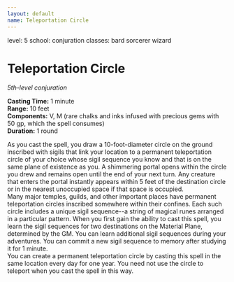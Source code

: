 ```yaml
---
layout: default
name: Teleportation Circle
---
```

level: 5
school: conjuration
classes: bard
         sorcerer
         wizard

# Teleportation Circle 
_5th-level conjuration_ 

**Casting Time:** 1 minute    
**Range:** 10 feet    
**Components:** V, M (rare chalks and inks infused with precious gems with 50 gp, which the spell consumes)    
**Duration:** 1 round 

As you cast the spell, you draw a 10-foot-diameter circle on the ground inscribed with sigils that link your location to a permanent teleportation circle of your choice whose sigil sequence you know and that is on the same plane of existence as you. A shimmering portal opens within the circle you drew and remains open until the end of your next turn. Any creature that enters the portal instantly appears within 5 feet of the destination circle or in the nearest unoccupied space if that space is occupied.    
Many major temples, guilds, and other important places have permanent teleportation circles inscribed somewhere within their confines. Each such circle includes a unique sigil sequence--a string of magical runes arranged in a particular pattern. When you first gain the ability to cast this spell, you learn the sigil sequences for two destinations on the Material Plane, determined by the GM. You can learn additional sigil sequences during your adventures. You can commit a new sigil sequence to memory after studying it for 1 minute.    
You can create a permanent teleportation circle by casting this spell in the same location every day for one year. You need not use the circle to teleport when you cast the spell in this way.